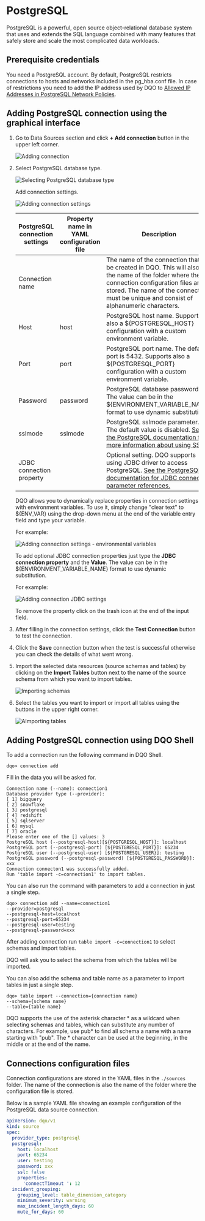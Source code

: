 # PostgreSQL

PostgreSQL is a powerful, open source object-relational database system that uses and extends the SQL language combined 
with many features that safely store and scale the most complicated data workloads.

## Prerequisite credentials

You need a PostgreSQL account. By default, PostgreSQL restricts connections to hosts and networks included in the 
pg_hba.conf file. In case of restrictions you need to add the IP address used by DQO to
[Allowed IP Addresses in PostgreSQL Network Policies](https://www.postgresql.org/docs/9.1/auth-pg-hba-conf.html).

## Adding PostgreSQL connection using the graphical interface

1. Go to Data Sources section and click **+ Add connection** button in the upper left corner.

    ![Adding connection](https://dqops.com/docs/images/working-with-dqo/adding-connections/adding-connection.jpg)

2. Select PostgreSQL database type.

    ![Selecting PostgreSQL database type](https://dqops.com/docs/images/working-with-dqo/adding-connections/adding-connection-postgresql.jpg)

    Add connection settings.

    ![Adding connection settings](https://dqops.com/docs/images/working-with-dqo/adding-connections/connection-settings-postgresql.jpg)

    | PostgreSQL connection settings | Property name in YAML configuration file | Description                                                                                                                                                                                                                             |
    |--------------------------------|------------------------------------------|-----------------------------------------------------------------------------------------------------------------------------------------------------------------------------------------------------------------------------------------|
    | Connection name                |                                          | The name of the connection that will be created in DQO. This will also be the name of the folder where the connection configuration files are stored. The name of the connection must be unique and consist of alphanumeric characters. |
    | Host                           | host                                     | PostgreSQL host name. Supports also a ${POSTGRESQL_HOST} configuration with a custom environment variable.                                                                                                                              |
    | Port                           | port                                     | PostgreSQL port name. The default port is 5432. Supports also a ${POSTGRESQL_PORT} configuration with a custom environment variable.                                                                                                    |
    | Password                       | password                                 | PostgreSQL database password. The value can be in the ${ENVIRONMENT_VARIABLE_NAME} format to use dynamic substitution.                                                                                                                  |
    | sslmode                        | sslmode                                  | PostgreSQL sslmode parameter. The default value is disabled. [See the PostgreSQL documentation for more information about using SSL.](https://jdbc.postgresql.org/documentation/ssl/)                                                   |  
    | JDBC connection property       |                                          | Optional setting. DQO supports using JDBC driver to access PostgreSQL. [See the PostgreSQL documentation for JDBC connection parameter references.](https://jdbc.postgresql.org/documentation/use/)                                     |
    
    DQO allows you to dynamically replace properties in connection settings with environment variables. To use it, simply
    change "clear text" to ${ENV_VAR} using the drop-down menu at the end of the variable entry field and type your variable.
    
    For example:

    ![Adding connection settings - environmental variables](https://dqops.com/docs/images/working-with-dqo/adding-connections/connection-settings-envvar.jpg)
    
    To add optional JDBC connection properties just type the **JDBC connection property** and the **Value**. The value
    can be in the ${ENVIRONMENT_VARIABLE_NAME} format to use dynamic substitution.
    
    For example:

    ![Adding connection JDBC settings](https://dqops.com/docs/images/working-with-dqo/adding-connections/connection-settings-JDBC-properties.jpg)
    
    To remove the property click on the trash icon at the end of the input field.

4. After filling in the connection settings, click the **Test Connection** button to test the connection.
5. Click the **Save** connection button when the test is successful otherwise you can check the details of what went wrong.
6. Import the selected data resources (source schemas and tables) by clicking on the **Import Tables** button next to
   the name of the source schema from which you want to import tables. 

    ![Importing schemas](https://dqops.com/docs/images/working-with-dqo/adding-connections/importing-schemas.jpg)

7. Select the tables you want to import or import all tables using the buttons in the upper right corner.

   ![AImporting tables](https://dqops.com/docs/images/working-with-dqo/adding-connections/importing-tables.jpg)

## Adding PostgreSQL connection using DQO Shell

To add a connection run the following command in DQO Shell.

```
dqo> connection add
```

Fill in the data you will be asked for.

```
Connection name (--name): connection1
Database provider type (--provider):
[ 1] bigquery
[ 2] snowflake
[ 3] postgresql
[ 4] redshift
[ 5] sqlserver
[ 6] mysql
[ 7] oracle
Please enter one of the [] values: 3
PostgreSQL host (--postgresql-host)[${POSTGRESQL_HOST}]: localhost
PostgreSQL port (--postgresql-port) [${POSTGRESQL_PORT}]: 65234
PostgreSQL user (--postgresql-user) [${POSTGRESQL_USER}]: testing
PostgreSQL password (--postgresql-password) [${POSTGRESQL_PASSWORD}]: xxx
Connection connecton1 was successfully added.
Run 'table import -c=connection1' to import tables.
```

You can also run the command with parameters to add a connection in just a single step.

```
dqo> connection add --name=connection1
--provider=postgresql
--postgresql-host=localhost
--postgresql-port=65234
--postgresql-user=testing
--postgresql-password=xxx
```

After adding connection run `table import -c=connection1` to select schemas and import tables.

DQO will ask you to select the schema from which the tables will be imported.

You can also add the schema and table name as a parameter to import tables in just a single step.

```
dqo> table import --connection={connection name}
--schema={schema name}
--table={table name}
```
DQO supports the use of the asterisk character * as a wildcard when selecting schemas and tables, which can substitute
any number of characters. For example, use  pub* to find all schema a name with a name starting with "pub". The *
character can be used at the beginning, in the middle or at the end of the name.

## Connections configuration files

Connection configurations are stored in the YAML files in the `./sources` folder. The name of the connection is also
the name of the folder where the configuration file is stored.

Below is a sample YAML file showing an example configuration of the PostgreSQL data source connection.

``` yaml
apiVersion: dqo/v1
kind: source
spec:
  provider_type: postgresql
  postgresql:
    host: localhost
    port: 65234
    user: testing
    password: xxx
    ssl: false
    properties:
      'connectTimeout ': 12
  incident_grouping:
    grouping_level: table_dimension_category
    minimum_severity: warning
    max_incident_length_days: 60
    mute_for_days: 60
```